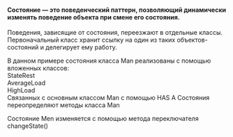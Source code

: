 #### Состояние — это поведенческий паттерн, позволяющий динамически изменять поведение объекта при смене его состояния.

Поведения, зависящие от состояния, переезжают в отдельные классы. Первоначальный класс хранит ссылку на один из таких объектов-состояний и делегирует ему работу.

В данном примере состояния класса Man реализованы с помощью вложенных классов:<br>
StateRest <br>
AverageLoad <br>
HighLoad <br>
Связанных с основным классом Man с помощью HAS A 
Состояния переопределяют методы класса Man

Состояние Men изменяется с помощью метода переключателя changeState()



